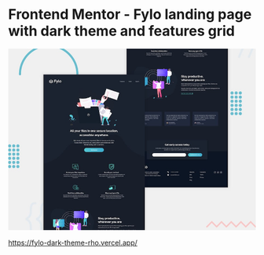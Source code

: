 # Frontend Mentor - Fylo landing page with dark theme and features grid

![Design preview for the Fylo landing page with dark theme and features grid challenge](./design/desktop-preview.jpg)

https://fylo-dark-theme-rho.vercel.app/
